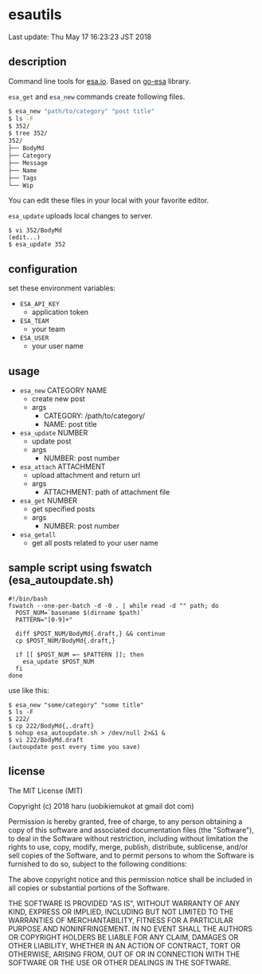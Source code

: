 # esautils

Last update: Thu May 17 16:23:23 JST 2018


## description

Command line tools for [esa.io](https://esa.io/).
Based on [go-esa](https://github.com/upamune/go-esa) library.

`esa_get` and `esa_new` commands create following files.

~~~bash
$ esa_new "path/to/category" "post title"
$ ls -F
$ 352/
$ tree 352/
352/
├── BodyMd
├── Category
├── Message
├── Name
├── Tags
└── Wip
~~~

You can edit these files in your local with your favorite editor.

`esa_update` uploads local changes to server.

~~~
$ vi 352/BodyMd
(edit...)
$ esa_update 352
~~~

## configuration

set these environment variables:

- `ESA_API_KEY`
  - application token
- `ESA_TEAM`
  - your team
- `ESA_USER`
  - your user name

## usage

- `esa_new` CATEGORY NAME
  - create new post
  - args
    - CATEGORY: /path/to/category/
    - NAME: post title
- `esa_update` NUMBER
  - update post
  - args
    - NUMBER: post number
- `esa_attach` ATTACHMENT
  - upload attachment and return url
  - args
    - ATTACHMENT: path of attachment file
- `esa_get` NUMBER
  - get specified posts
  - args
    - NUMBER: post number
- `esa_getall`
  - get all posts related to your user name

## sample script using fswatch (esa_autoupdate.sh)

~~~
#!/bin/bash
fswatch --one-per-batch -d -0 . | while read -d "" path; do
  POST_NUM=`basename $(dirname $path)`
  PATTERN="[0-9]+"

  diff $POST_NUM/BodyMd{.draft,} && continue
  cp $POST_NUM/BodyMd{.draft,}

  if [[ $POST_NUM =~ $PATTERN ]]; then
    esa_update $POST_NUM
  fi
done
~~~

use like this:

~~~
$ esa_new "some/category" "some title"
$ ls -F
$ 222/
$ cp 222/BodyMd{,.draft}
$ nohup esa_autoupdate.sh > /dev/null 2>&1 &
$ vi 222/BodyMd.draft
(autoupdate post every time you save)
~~~


## license
The MIT License (MIT)

Copyright (c) 2018 haru (uobikiemukot at gmail dot com)

Permission is hereby granted, free of charge, to any person obtaining a copy of this software and associated documentation files (the "Software"), to deal in the Software without restriction, including without limitation the rights to use, copy, modify, merge, publish, distribute, sublicense, and/or sell copies of the Software, and to permit persons to whom the Software is furnished to do so, subject to the following conditions:

The above copyright notice and this permission notice shall be included in all copies or substantial portions of the Software.

THE SOFTWARE IS PROVIDED "AS IS", WITHOUT WARRANTY OF ANY KIND, EXPRESS OR IMPLIED, INCLUDING BUT NOT LIMITED TO THE WARRANTIES OF MERCHANTABILITY, FITNESS FOR A PARTICULAR PURPOSE AND NONINFRINGEMENT. IN NO EVENT SHALL THE AUTHORS OR COPYRIGHT HOLDERS BE LIABLE FOR ANY CLAIM, DAMAGES OR OTHER LIABILITY, WHETHER IN AN ACTION OF CONTRACT, TORT OR OTHERWISE, ARISING FROM, OUT OF OR IN CONNECTION WITH THE SOFTWARE OR THE USE OR OTHER DEALINGS IN THE SOFTWARE.
